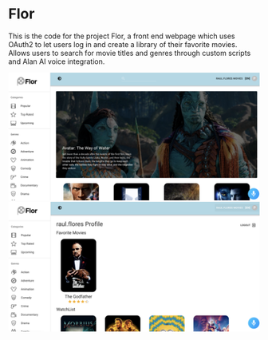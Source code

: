 # Flor

This is the code for the project Flor, a front end webpage which uses OAuth2 to let users log in and create a library of their favorite movies. Allows users to search for movie titles and genres through custom scripts and Alan AI voice integration. 

![](images/Screen%20Shot%202022-12-20%20at%2011.15.46%20AM.png)
![](images/Screen%20Shot%202022-12-20%20at%2011.15.53%20AM.png)

